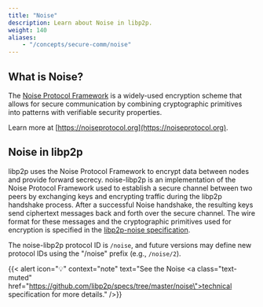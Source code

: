 ```yaml
---
title: "Noise"
description: Learn about Noise in libp2p.
weight: 140
aliases:
    - "/concepts/secure-comm/noise"
---
```


## What is Noise?

The [Noise Protocol Framework](https://noiseprotocol.org/) is a widely-used encryption
scheme that allows for secure communication by combining cryptographic primitives into
patterns with verifiable security properties.

Learn more at [https://noiseprotocol.org](https://noiseprotocol.org).

## Noise in libp2p

libp2p uses the Noise Protocol Framework to encrypt data between nodes and provide forward
secrecy. noise-libp2p is an implementation of the Noise Protocol Framework used to establish
a secure channel between two peers by exchanging keys and encrypting traffic during
the libp2p handshake process. After a successful Noise handshake, the resulting keys send
ciphertext messages back and forth over the secure channel. The wire format for these messages
and the cryptographic primitives used for encryption is specified in the
[libp2p-noise specification](https://github.com/libp2p/specs/tree/master/noise).

The noise-libp2p protocol ID is `/noise`, and future versions may define new protocol IDs
using the "/noise" prefix (e.g., `/noise/2`).

<!-- ADD DIAGRAM -->

{{< alert icon="💡" context="note" text="See the Noise <a class=\"text-muted\" href=\"https://github.com/libp2p/specs/tree/master/noise\">technical specification</a> for more details." />}}
